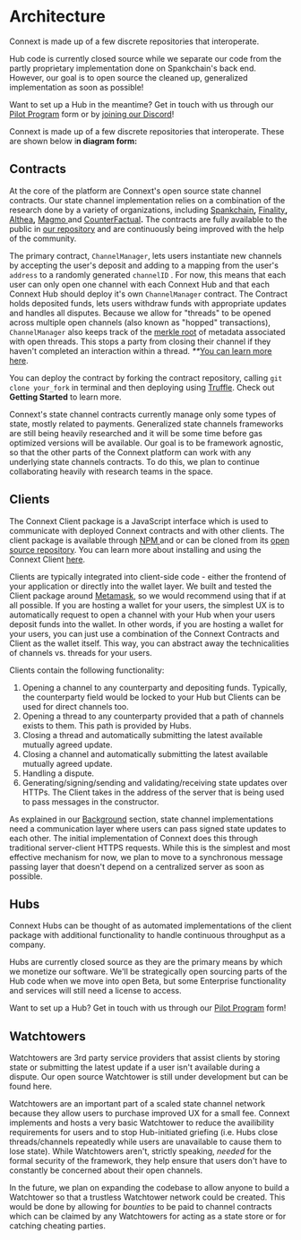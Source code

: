 # Architecture

Connext is made up of a few discrete repositories that interoperate.

Hub code is currently closed source while we separate our code from the partly proprietary implementation done on Spankchain's back end. However, our goal is to open source the cleaned up, generalized implementation as soon as possible! 

Want to set up a Hub in the meantime? Get in touch with us through our [Pilot Program](http://connext.network) form or by [joining our Discord](https://discord.gg/KFqnvuM)!

Connext is made up of a few discrete repositories that interoperate. These are shown below i**n diagram form:**

## Contracts

At the core of the platform are Connext's open source state channel contracts. Our state channel implementation relies on a combination of the research done by a variety of organizations, including [Spankchain](https://github.com/SpankChain/general-state-channels/)**,** [Finality](https://finalitylabs.io)**,** [Althea](https://altheamesh.com/blog/altheas-multihop-payment-channels/)**,** [Magmo ](https://magmo.com/)and [CounterFactual](https://counterfactual.com/)**.** The contracts are fully available to the public in [our repository](https://github.com/ConnextProject/) and are continuously being improved with the help of the community.

The primary contract, `ChannelManager`, lets users instantiate new channels by accepting the user's deposit and adding to a mapping from the user's `address` to a randomly generated `channelID` . For now, this means that each user can only open one channel with each Connext Hub and that each Connext Hub should deploy it's own `ChannelManager` contract. The Contract holds deposited funds, lets users withdraw funds with appropriate updates and handles all disputes. Because we allow for "threads" to be opened across multiple open channels \(also known as "hopped" transactions\), `ChannelManager` also keeps track of the [merkle root](https://brilliant.org/wiki/merkle-tree/) of metadata associated with open threads. This stops a party from closing their channel if they haven't completed an interaction within a thread. _\*\*_[You can learn more here](background-on-state-channels.md).

You can deploy the contract by forking the contract repository, calling `git clone your_fork` in terminal and then deploying using [Truffle](https://truffleframework.com/). Check out **Getting Started** to learn more.

Connext's state channel contracts currently manage only some types of state, mostly related to payments. Generalized state channels frameworks are still being heavily researched and it will be some time before gas optimized versions will be available. Our goal is to be framework agnostic, so that the other parts of the Connext platform can work with any underlying state channels contracts. To do this, we plan to continue collaborating heavily with research teams in the space.

## Clients

The Connext Client package is a JavaScript interface which is used to communicate with deployed Connext contracts and with other clients. The client package is available through [NPM ](https://www.npmjs.com/package/connext)and or can be cloned from its [open source repository](https://github.com/ConnextProject/connext-client). You can learn more about installing and using the Connext Client [here]().

Clients are typically integrated into client-side code - either the frontend of your application or directly into the wallet layer. We built and tested the Client package around [Metamask](https://metamask.io), so we would recommend using that if at all possible. If you are hosting a wallet for your users, the simplest UX is to automatically request to open a channel with your Hub when your users deposit funds into the wallet. In other words, if you are hosting a wallet for your users, you can just use a combination of the Connext Contracts and Client as the wallet itself. This way, you can abstract away the technicalities of channels vs. threads for your users.

Clients contain the following functionality:

1. Opening a channel to any counterparty and depositing funds. Typically, the counterparty field would be locked to your Hub but Clients can be used for direct channels too.
2. Opening a thread to any counterparty provided that a path of channels exists to them. This path is provided by Hubs.
3. Closing a thread and automatically submitting the latest available mutually agreed update.
4. Closing a channel and automatically submitting the latest available mutually agreed update.
5. Handling a dispute.
6. Generating/signing/sending and validating/receiving state updates over HTTPs. The Client takes in the address of the server that is being used to pass messages in the constructor.

As explained in our [Background](background-on-state-channels.md) section, state channel implementations need a communication layer where users can pass signed state updates to each other. The initial implementation of Connext does this through traditional server-client HTTPS requests. While this is the simplest and most effective mechanism for now, we plan to move to a synchronous message passing layer that doesn't depend on a centralized server as soon as possible.

## Hubs

Connext Hubs can be thought of as automated implementations of the client package with additional functionality to handle continuous throughput as a company.

Hubs are currently closed source as they are the primary means by which we monetize our software. We'll be strategically open sourcing parts of the Hub code when we move into open Beta, but some Enterprise functionality and services will still need a license to access.

Want to set up a Hub? Get in touch with us through our [Pilot Program](http://connext.network) form!

## Watchtowers

Watchtowers are 3rd party service providers that assist clients by storing state or submitting the latest update if a user isn't available during a dispute. Our open source Watchtower is still under development but can be found here.

Watchtowers are an important part of a scaled state channel network because they allow users to purchase improved UX for a small fee. Connext implements and hosts a very basic Watchtower to reduce the availibility requirements for users and to stop Hub-initiated griefing \(i.e. Hubs close threads/channels repeatedly while users are unavailable to cause them to lose state\). While Watchtowers aren't, strictly speaking, _needed_ for the formal security of the framework, they help ensure that users don't have to constantly be concerned about their open channels.

In the future, we plan on expanding the codebase to allow anyone to build a Watchtower so that a trustless Watchtower network could be created. This would be done by allowing for _bounties_ to be paid to channel contracts which can be claimed by any Watchtowers for acting as a state store or for catching cheating parties.

